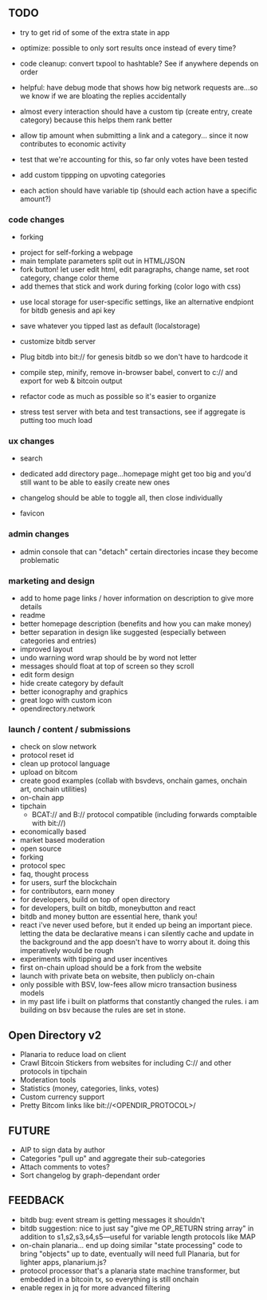 ## TODO

* try to get rid of some of the extra state in app
* optimize: possible to only sort results once instead of every time?
* code cleanup: convert txpool to hashtable? See if anywhere depends on order
* helpful: have debug mode that shows how big network requests are...so we know if we are bloating the replies accidentally




* almost every interaction should have a custom tip (create entry, create category) because this helps them rank better
* allow tip amount when submitting a link and a category... since it now contributes to economic activity
 * test that we're accounting for this, so far only votes have been tested
* add custom tippping on upvoting categories
* each action should have variable tip (should each action have a specific amount?)







### code changes

* forking
 - project for self-forking a webpage
 - main template parameters split out in HTML/JSON
 - fork button! let user edit html, edit paragraphs, change name, set root category, change color theme
 - add themes that stick and work during forking (color logo with css)

* use local storage for user-specific settings, like an alternative endpiont for bitdb genesis and api key
* save whatever you tipped last as default (localstorage)
* customize bitdb server

* Plug bitdb into bit:// for genesis bitdb so we don't have to hardcode it

* compile step, minify, remove in-browser babel, convert to c:// and export for web & bitcoin output
* refactor code as much as possible so it's easier to organize
* stress test server with beta and test transactions, see if aggregate is putting too much load

### ux changes

* search

* dedicated add directory page...homepage might get too big and you'd still want to be able to easily create new ones
* changelog should be able to toggle all, then close individually
* favicon

### admin changes
* admin console that can "detach" certain directories incase they become problematic

### marketing and design
* add to home page links / hover information on description to give more details
* readme
* better homepage description (benefits and how you can make money)
* better separation in design like suggested (especially between categories and entries)
* improved layout
* undo warning word wrap should be by word not letter
* messages should float at top of screen so they scroll
* edit form design
* hide create category by default
* better iconography and graphics
* great logo with custom icon
* opendirectory.network

### launch / content / submissions
 - check on slow network
 - protocol reset id
 - clean up protocol language
 - upload on bitcom
 - create good examples (collab with bsvdevs, onchain games, onchain art, onchain utilities)
 - on-chain app
 - tipchain
   - BCAT:// and B:// protocol compatible (including forwards comptaible with bit://)
 - economically based
 - market based moderation
 - open source
 - forking
 - protocol spec
 - faq, thought process
 - for users, surf the blockchain
 - for contributors, earn money
 - for developers, build on top of open directory
 - for developers, built on bitdb, moneybutton and react
 - bitdb and money button are essential here, thank you!
 - react i've never used before, but it ended up being an important piece. letting the data be declarative means i can silently cache and update in the background and the app doesn't have to worry about it. doing this imperatively would be rough
 - experiments with tipping and user incentives
 - first on-chain upload should be a fork from the website
 - launch with private beta on website, then publicly on-chain
 - only possible with BSV, low-fees allow micro transaction business models
 - in my past life i built on platforms that constantly changed the rules. i am building on bsv because the rules are set in stone.

## Open Directory v2
* Planaria to reduce load on client
* Crawl Bitcoin Stickers from websites for including C:// and other protocols in tipchain
* Moderation tools
* Statistics (money, categories, links, votes)
* Custom currency support
* Pretty Bitcom links like bit://<OPENDIR_PROTOCOL>/<txid>

## FUTURE
* AIP to sign data by author
* Categories "pull up" and aggregate their sub-categories
* Attach comments to votes?
* Sort changelog by graph-dependant order

## FEEDBACK
* bitdb bug: event stream is getting messages it shouldn't
* bitdb suggestion: nice to just say "give me OP_RETURN string array" in addition to s1,s2,s3,s4,s5—useful for variable length protocols like MAP
* on-chain planaria... end up doing similar "state processing" code to bring "objects" up to date, eventually will need full Planaria, but for lighter apps, planarium.js?
* protocol processor that's a planaria state machine transformer, but embedded in a bitcoin tx, so everything is still onchain
* enable regex in jq for more advanced filtering


